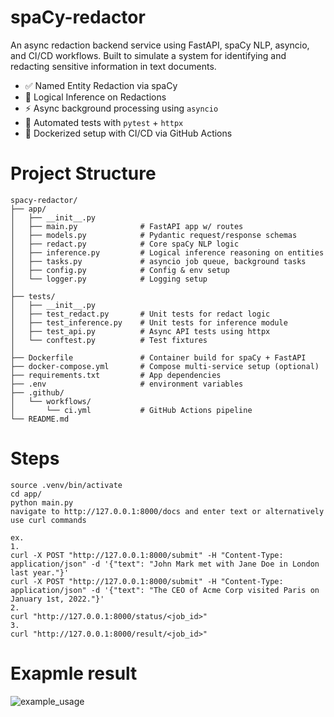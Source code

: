 # spaCy-redactor

An async redaction backend service using FastAPI, spaCy NLP, asyncio, and CI/CD workflows. Built to simulate a system for identifying and redacting sensitive information in text documents.

- ✅ Named Entity Redaction via spaCy
- 🧠 Logical Inference on Redactions
- ⚡ Async background processing using `asyncio`
- 🧪 Automated tests with `pytest` + `httpx`
- 🐳 Dockerized setup with CI/CD via GitHub Actions

# Project Structure
```
spacy-redactor/
├── app/
│   ├── __init__.py
│   ├── main.py              # FastAPI app w/ routes
│   ├── models.py            # Pydantic request/response schemas
│   ├── redact.py            # Core spaCy NLP logic
│   ├── inference.py         # Logical inference reasoning on entities
│   ├── tasks.py             # asyncio job queue, background tasks
│   ├── config.py            # Config & env setup
│   └── logger.py            # Logging setup
│
├── tests/
│   ├── __init__.py
│   ├── test_redact.py       # Unit tests for redact logic
│   ├── test_inference.py    # Unit tests for inference module
│   ├── test_api.py          # Async API tests using httpx
│   └── conftest.py          # Test fixtures
│
├── Dockerfile               # Container build for spaCy + FastAPI
├── docker-compose.yml       # Compose multi-service setup (optional)
├── requirements.txt         # App dependencies
├── .env                     # environment variables
├── .github/
│   └── workflows/
│       └── ci.yml           # GitHub Actions pipeline
└── README.md
```
# Steps
```
source .venv/bin/activate
cd app/
python main.py
navigate to http://127.0.0.1:8000/docs and enter text or alternatively use curl commands

ex. 
1. 
curl -X POST "http://127.0.0.1:8000/submit" -H "Content-Type: application/json" -d '{"text": "John Mark met with Jane Doe in London last year."}'
curl -X POST "http://127.0.0.1:8000/submit" -H "Content-Type: application/json" -d '{"text": "The CEO of Acme Corp visited Paris on January 1st, 2022."}'
2. 
curl "http://127.0.0.1:8000/status/<job_id>"
3. 
curl "http://127.0.0.1:8000/result/<job_id>"
```

# Exapmle result
![example_usage](https://github.com/user-attachments/assets/71d808d0-d31e-4da1-be28-3af356c47f0b)

